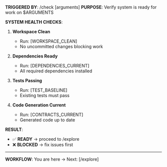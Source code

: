 **TRIGGERED BY**: /check [arguments]
**PURPOSE**: Verify system is ready for work on $ARGUMENTS

**SYSTEM HEALTH CHECKS**:

1. **Workspace Clean**
   - Run: [WORKSPACE_CLEAN]
   - No uncommitted changes blocking work

2. **Dependencies Ready**
   - Run: [DEPENDENCIES_CURRENT]
   - All required dependencies installed

3. **Tests Passing**
   - Run: [TEST_BASELINE]
   - Existing tests must pass

4. **Code Generation Current**
   - Run: [CONTRACTS_CURRENT]
   - Generated code up to date

**RESULT**: 
- ✅ **READY** → proceed to /explore
- ❌ **BLOCKED** → fix issues first

---
**WORKFLOW**: You are here → Next: [/explore]
